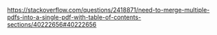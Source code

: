 https://stackoverflow.com/questions/2418871/need-to-merge-multiple-pdfs-into-a-single-pdf-with-table-of-contents-sections/40222656#40222656
